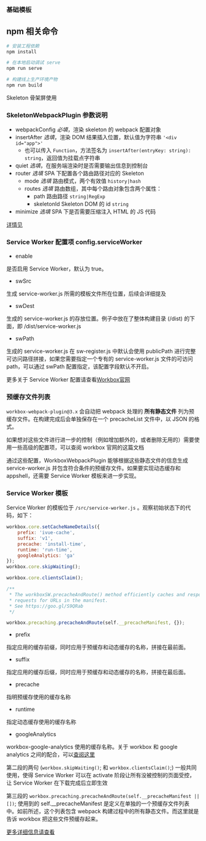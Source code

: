 ### 基础模板

## npm 相关命令

``` bash
# 安装工程依赖
npm install

# 在本地启动调试 serve
npm run serve

# 构建线上生产环境产物
npm run build

```

Skeleton 骨架屏使用

### SkeletonWebpackPlugin 参数说明

- webpackConfig *必填*，渲染 skeleton 的 webpack 配置对象
- insertAfter *选填*，渲染 DOM 结果插入位置，默认值为字符串 `'<div id="app">'`
    - 也可以传入 `Function`，方法签名为 `insertAfter(entryKey: string): string`，返回值为挂载点字符串
- quiet *选填*，在服务端渲染时是否需要输出信息到控制台
- router *选填* SPA 下配置各个路由路径对应的 Skeleton
    - mode *选填* 路由模式，两个有效值 `history|hash`
    - routes *选填* 路由数组，其中每个路由对象包含两个属性：
        - path 路由路径 `string|RegExp`
        - skeletonId Skeleton DOM 的 id `string`
- minimize *选填* SPA 下是否需要压缩注入 HTML 的 JS 代码

[详情见](https://github.com/lavas-project/vue-skeleton-webpack-plugin)

### Service Worker 配置项 config.serviceWorker

* enable

是否启用 Service Worker，默认为 true。

* swSrc

生成 service-worker.js 所需的模板文件所在位置，后续会详细提及

* swDest

生成的 service-worker.js 的存放位置。例子中放在了整体构建目录 (/dist) 的下面，即 /dist/service-worker.js

* swPath

生成的 service-worker.js 在 sw-register.js 中默认会使用 publicPath 进行完整可访问路径拼接，如果您需要指定一个专有的 service-worker.js 文件的可访问 path，可以通过 swPath 配置指定，该配置字段默认不开启。


更多关于 Service Worker 配置请查看[Workbox官网](https://developers.google.com/web/tools/workbox/guides/get-started)

### 预缓存文件列表

```workbox-webpack-plugin@3.x``` 会自动把 webpack 处理的 **所有静态文件** 列为预缓存文件。在构建完成后会单独保存在一个 precacheList 文件中，以 JSON 的格式。

如果想对这些文件进行进一步的控制（例如增加额外的，或者删除无用的）需要使用一些高级的配置项，可以查阅 workbox 官网的这篇文档

通过这些配置，WorkboxWebpackPlugin 能够根据这些静态文件的信息生成 service-worker.js 并包含符合条件的预缓存文件。如果要实现动态缓存和 appshell，还需要 Service Worker 模板来进一步实现。

### Service Worker 模板

Service Worker 的模板位于 ```/src/service-worker.js``` 。观察初始状态下的代码，如下：

```javascript
workbox.core.setCacheNameDetails({
    prefix: 'ivue-cache',
    suffix: 'v1',
    precache: 'install-time',
    runtime: 'run-time',
    googleAnalytics: 'ga'
});
workbox.core.skipWaiting();

workbox.core.clientsClaim();

/**
 * The workboxSW.precacheAndRoute() method efficiently caches and responds to
 * requests for URLs in the manifest.
 * See https://goo.gl/S9QRab
 */

workbox.precaching.precacheAndRoute(self.__precacheManifest, {});

```

* prefix

指定应用的缓存前缀，同时应用于预缓存和动态缓存的名称，拼接在最前面。

* suffix

指定应用的缓存后缀，同时应用于预缓存和动态缓存的名称，拼接在最后面。

* precache

指明预缓存使用的缓存名称

* runtime

指定动态缓存使用的缓存名称

* googleAnalytics

workbox-google-analytics 使用的缓存名称。关于 workbox 和 google analytics 之间的配合，可以[查阅这里](https://developers.google.com/web/tools/workbox/modules/workbox-google-analytics)


第二段的两句 (```workbox.skipWaiting()```; 和 ```workbox.clientsClaim()```;) 一般共同使用，使得 Service Worker 可以在 activate 阶段让所有没被控制的页面受控，让 Service Worker 在下载完成后立即生效

第三段的 ```workbox.precaching.precacheAndRoute(self.__precacheManifest || [])```; 使用到的 self.__precacheManifest 是定义在单独的一个预缓存文件列表中。如前所述，这个列表包含 webpack 构建过程中的所有静态文件。而这里就是告诉 workbox 把这些文件预缓存起来。

[更多详细信息请查看](https://lavas.baidu.com/guide/v2/advanced/router)

